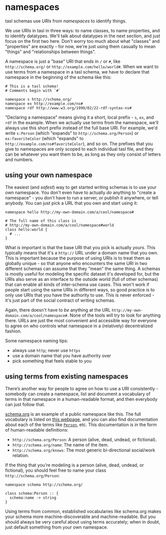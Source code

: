 # namespaces

tasl schemas use _URIs_ from _namespaces_ to identify things.

We use URIs in tasl in three ways: to name classes, to name properties, and to identify datatypes. We'll talk about datatypes in the next section, and just focus on the first two here. Don't worry too much about what "classes" and "properties" are exactly - for now, we're just using them casually to mean "things" and "relationships between things".

A namespace is just a "base" URI that ends in `/` or `#`, like `http://schema.org/` or `http://example.com/hello/world#`. When we want to use terms from a namespace in a tasl schema, we have to declare that namespace in the beginning of the schema like this:

```tasl
# This is a tasl schema!
# Comments begin with `#`

namespace s http://schema.org/
namespace ex http://example.com/ns#
namespace rdf http://www.w3.org/1999/02/22-rdf-syntax-ns#
```

"Declaring a namespace" means giving it a short, local prefix - `s`, `ex`, and `rdf` in the example. When we actually use terms from the namespace, we'll always use this short prefix instead of the full base URI. For example, we'd write `s:Person` (which "expands" to `http://schema.org/Person`) or `ex:favoriteColor` (which "expands" to `http://example.com/ns#favoriteColor`), and so on. The prefixes that you give to namespaces are only scoped to each individual tasl file, and they can be whatever you want them to be, as long as they only consist of letters and numbers.

## using your own namespace

The easiest (and _safest_) way to get started writing schemas is to use your own namespace. You don't even have to actually _do_ anything to "create a namespace" - you don't have to run a server, or publish it anywhere, or tell anybody. You can just pick a URL that you own and start using it:

```tasl
namespace hello http://my-own-domain.com/a/cool/namespace#

# The full name of this class is
# http://my-own-domain.com/a/cool/namespace#world
class hello:world {
  # ...
}
```

What _is_ important is that the base URI that you pick is actually _yours_. This typically means that it's a `http://` URL under a domain name that you own. This is important because the purpose of using URIs is to treat them as globally unique - so that anyone who encounters the same URI in two different schemas can assume that they "mean" the same thing. A schemas is mostly useful for modeling the specific dataset it's developed for, but the URIs also serve as an interface to the outside world (full of other schemas) that can enable all kinds of inter-schema use cases. This won't work if people start using the same URIs in different ways, so good practice is to only use URIs that you have the authority to use. This is never enforced - it's just part of the social contract of writing schemas.

Again, there doesn't have to _be_ anything at the URL `http://my-own-domain.com/a/cool/namespace#`. None of the tools will try to look for anything there. URLs are just the most convenient and accessible way for everyone to agree on who controls what namespace in a (relatively) decentralized fashion.

Some namespace naming tips:

- always use `http`; never use `https`
- use a domain name that you have authority over
- pick something that feels stable to you

## using terms from existing namespaces

There’s another way for people to agree on how to use a URI consistently - somebody can create a namespace, list and document a vocabulary of terms in that namespace in a human-readable format, and then everybody can just follow that.

[schema.org](https://schema.org/) is an example of a public namespace like this. The full vocabulary is listed on [this webpage](https://schema.org/docs/full.html), and you can also find documentation about each of the terms like [`Person`](http://schema.org/Person), etc. This documentation is in the form of human-readable definitions:

- `http://schema.org/Person`: A person (alive, dead, undead, or fictional).
- `http://schema.org/name`: The name of the item.
- `http://schema.org/knows`: The most generic bi-directional social/work relation.

If the thing that you're modeling is a person (alive, dead, undead, or fictional), you should feel free to name your class `http://schema.org/Person`:

```tasl
namespace schema http://schema.org/

class schema:Person :: {
  schema:name -> string
}
```

Using terms from common, established vocabularies like schema.org makes your schema more machine-discoverable and machine-readable. But you should always be very careful about using terms accurately; when in doubt, just default something from your own namespace.
